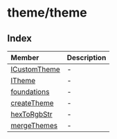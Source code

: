 # theme/theme

## Index

| Member | Description |
| :------ | :------ |
| [ICustomTheme](type-aliases/ICustomTheme.md) | - |
| [ITheme](type-aliases/ITheme.md) | - |
| [foundations](variables/foundations.md) | - |
| [createTheme](functions/createTheme.md) | - |
| [hexToRgbStr](functions/hexToRgbStr.md) | - |
| [mergeThemes](functions/mergeThemes.md) | - |
